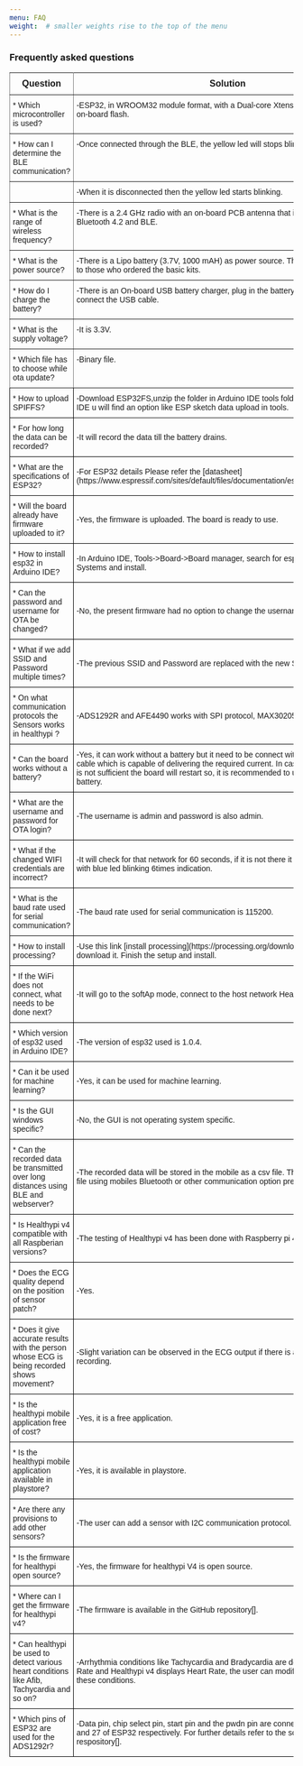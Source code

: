 ```yaml
---
menu: FAQ
weight:  # smaller weights rise to the top of the menu
---
```

### Frequently asked questions

<style type="text/css">
.tg  {border-collapse:collapse;border-spacing:0;}
.tg td{font-family: Arial, sans-serif;font-size:14px;padding:10px 5px;border-style:solid;border-width:1px;overflow:hidden;word-break:normal;border-color:black;}
.tg th{font-family: Arial, sans-serif;font-size:14px;font-weight:normal;padding:10px 5px;border-style:solid;border-width:1px;overflow:hidden;word-break:normal;border-color:black;}
.tg .tg-ui9f{font-size:16px;font-family:Tahoma, Geneva, sans-serif !important;; border-color: inherit; text-align: center; vertical-align: top}
.tg .tg-0pky{border-color: inherit; text-align: left; vertical-align: top}
</style>
<table class="tg">
  <tr>
    <th class="tg-ui9f"><span style="font-weight: bold">Question</span></th>
    <th class="tg-ui9f"><span style="font-weight: bold">Solution</span></th>
  </tr>
  <tr>
    <td class="tg-0pky">* Which microcontroller is used?</td>
    <td class="tg-0pky">-ESP32, in WROOM32 module format, with a Dual-core Xtensa 32-bit CPU, 4 MB of on-board flash.</td>
  </tr>
  <tr>
    <td class="tg-0pky">* How can I determine the BLE communication?</td>
    <td class="tg-0pky">-Once connected through the BLE, the yellow led will stops blinking.</td>
  </tr>
  <tr>
    <td class="tg-0pky"></td>
    <td class="tg-0pky">-When it is disconnected then the yellow led starts blinking.</td>
  </tr>
  <tr>
    <td class="tg-0pky">* What is the range of wireless frequency?</td>
    <td class="tg-0pky">-There is a 2.4 GHz radio with an on-board PCB antenna that is compatible with Bluetooth 4.2 and BLE.</td>
  </tr>
  <tr>
    <td class="tg-0pky">* What is the power source?</td>
    <td class="tg-0pky">-There is a Lipo battery (3.7V, 1000 mAH) as power source. This would be applicable to those who ordered the basic kits.</td>
  </tr>
  <tr>
    <td class="tg-0pky">* How do I charge the battery?</td>
    <td class="tg-0pky">-There is an On-board USB battery charger, plug in the battery to the board and then connect the USB cable.</td>
  </tr>
  <tr>
    <td class="tg-0pky">* What is the supply voltage?</td>
    <td class="tg-0pky">-It is 3.3V.</td>
  </tr>
  <tr>
    <td class="tg-0pky">* Which file has to choose while ota update?</td>
    <td class="tg-0pky">-Binary file.</td>
  </tr>
  <tr>
    <td class="tq-0pky">* How to upload SPIFFS?</td>
    <td class="tg-0pky">-Download ESP32FS,unzip the folder in Arduino IDE tools folder and  open the Arduino IDE u will find an option like ESP sketch data upload in tools.</td>
  </tr>
  <tr>
    <td class="tq-0pky">* For how long the data can be recorded?</td>
    <td class="tq-0pky">-It will record the data till the battery drains.</td>
  </tr>
  <tr>
    <td class="tq-0pky">* What are the specifications of ESP32?</td>
    <td class-"tq-0pky">-For ESP32 details Please refer the [datasheet](https://www.espressif.com/sites/default/files/documentation/esp32_datasheet_en.pdf).</td>
  </tr>
    <tr>
    <td class="tq-0pky">* Will the board already have firmware uploaded to it?</td>
    <td class="tq-0pky">-Yes, the firmware is uploaded. The board is ready to use.</td>
  </tr>
  </tr>
    <tr>
    <td class="tq-0pky">* How to install esp32 in Arduino IDE?</td>
    <td class="tq-0pky">-In Arduino IDE, Tools->Board->Board manager, search for esp32 by Espressif Systems and install.</td>
  </tr>
  </tr>
    <tr>
    <td class="tq-0pky">* Can the password and username for OTA be changed?</td>
    <td class="tq-0pky">-No, the present firmware had no option to change the username and password.</td>
  </tr>
  </tr>
    <tr>
    <td class="tq-0pky">* What if we add SSID and Password multiple times?</td>
    <td class="tq-0pky">-The previous SSID and Password are replaced with the new SSID and Password.</td>
  </tr>
  </tr>
    <tr>
    <td class="tq-0pky">* On what communication protocols the Sensors works in healthypi ?</td>
    <td class="tq-0pky">-ADS1292R and AFE4490 works with SPI protocol, MAX30205 work with I2c protocol.</td>
  </tr>
  <tr>
    <td class="tq-0pky">* Can the board works without a battery?</td>
    <td class="tq-0pky">-Yes, it can work without a battery but it need to be connect with the high quality USB cable which is capable of delivering the required current. In case the current delivered is not sufficient the board will restart so, it is recommended to use the board with battery.</td>
  </tr>
  <tr>
    <td class="tq-0pky">* What are the username and password for OTA login?</td>
    <td class="tq-0pky">-The username is admin and password is also admin.</td>
  </tr>
  <tr>
    <td class="tq-0pky">* What if the changed WIFI credentials are incorrect?</td>
    <td class="tq-0pky">-It will check for that network for 60 seconds, if it is not there it will go to softAp mode with blue led blinking 6times indication.</td>
  </tr>
  <tr>
    <td class="tq-0pky">* What is the baud rate used for serial communication?</td>
    <td class="tq-0pky">-The baud rate used for serial communication is 115200.</td>
  </tr>
  <tr>
    <td class="tq-0pky">* How to install processing?</td>
    <td class="tq-0pky">-Use this link [install processing](https://processing.org/download/). Select the OS and download it. Finish the setup and install.</td>
  </tr>
  <tr>
    <td class="tq-0pky">* If the WiFi does not connect, what needs to be done next?</td>
    <td class="tq-0pky">-It will go to the softAp mode, connect to the host network Healthypi_v4.</td>
  </tr>
  <tr>
    <td class="tq-0pky">* Which version of esp32 used in Arduino IDE?</td>
    <td class="tq-0pky">-The version of esp32 used is 1.0.4.</td>
  </tr>
  <tr>
    <td class="tq-0pky">* Can it be used for machine learning?</td>
    <td class="tq-0pky">-Yes, it can be used for machine learning.</td>
  </tr>
  <tr>
    <td class="tq-0pky">* Is the GUI windows specific?</td>
    <td class="tq-0pky">-No, the GUI is not operating system specific.</td>
  </tr>
  <tr>
    <td class="tq-0pky">* Can the recorded data be transmitted over long distances using BLE and webserver?</td>
    <td class="tq-0pky">-The recorded data will be stored in the mobile as a csv file. The user can transmit the file using mobiles Bluetooth or other communication option present in the phone.</td>
  </tr>
  <tr>
    <td class="tq-0pky">* Is Healthypi v4 compatible with all Raspberian versions?</td>
    <td class="tq-0pky">-The testing of Healthypi v4 has been done with Raspberry pi 4.</td>
  </tr>
  <tr>
    <td class="tq-0pky">* Does the ECG quality depend on the position of sensor patch?</td>
    <td class="tq-0pky">-Yes.</td>
  </tr>
  <tr>
    <td class="tq-0pky">* Does it give accurate results with the person whose ECG is being recorded shows movement?</td>
    <td class="tq-0pky">-Slight variation can be observed in the ECG output if there is any movement while recording.</td>
  </tr>
  <tr>
    <td class="tq-0pky">* Is the healthypi mobile application free of cost?</td>
    <td class="tq-0pky">-Yes, it is a free application.</td>
  </tr>
  <tr>
    <td class="tq-0pky">* Is the healthypi mobile application available in playstore?</td>
    <td class="tq-0pky">-Yes, it is available in playstore.</td>
  </tr>
  <tr>
    <td class="tq-0pky">* Are there any provisions to add other sensors?</td>
    <td class="tq-0pky">-The user can add a sensor with I2C communication protocol.</td>
  </tr>
  <tr>
    <td class="tq-0pky">* Is the firmware for healthypi open source?</td>
    <td class="tq-0pky">-Yes, the firmware for healthypi V4 is open source.</td>
  </tr>
  <tr>
    <td class="tq-0pky">* Where can I get the firmware for healthypi v4?</td>
    <td class="tq-0pky">-The firmware is available in the GitHub repository[].</td>
  </tr>
 <tr>
    <td class="tq-0pky">* Can healthypi be used to detect various heart conditions like Afib, Tachycardia and so on?</td>
    <td class="tq-0pky">-Arrhythmia conditions like Tachycardia and Bradycardia are detected based on Heart Rate and Healthypi v4 displays Heart Rate, the user can modify the firmware to detect these conditions.</td>
  </tr>
  <tr>
    <td class="tq-0pky">* Which pins of ESP32 are used for the ADS1292r?</td>
    <td class="tq-0pky">-Data pin, chip select pin, start pin and the pwdn pin are connected to pins 26, 13, 14 and 27 of ESP32 respectively. For further details refer to the schematic in the GitHub respository[].</td>
  </tr>
  </table>
